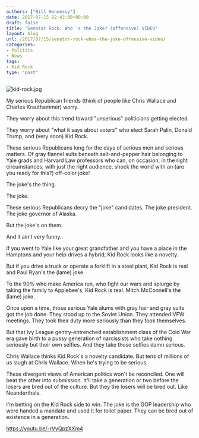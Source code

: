 ```yaml
---
authors: ["Bill Hennessy"]
date: 2017-07-15 22:43:08+00:00
draft: false
title: 'Senator Rock: Who''s the Joke? (offensive) VIDEO'
layout: blog
url: /2017/07/15/senator-rock-whos-the-joke-offensive-video/
categories:
- Politics
- News
tags:
- Kid Rock
type: "post"
---
```


![kid-rock.jpg](https://ludicrite.files.wordpress.com/2017/07/kid-rock.jpg)


My serious Republican friends (think of people like Chris Wallace and Charles Krauthammer) worry.

They worry about this trend toward "unserious" politicians getting elected.

They worry about "what it says about voters" who elect Sarah Palin, Donald Trump, and (very soon) Kid Rock.

These serious Republicans long for the days of serious men and serious matters. Of gray flannel suits beneath salt-and-pepper hair belonging to Yale grads and Harvard Law professors who can, on occasion, in the right circumstances, with just the right audience, shock the world with an (are you ready for this?) off-color joke!

The joke's the thing.

The joke.

These serious Republicans decry the "joke" candidates. The joke president. The joke governor of Alaska.

But the joke's on them.

And it ain't very funny.

If you went to Yale like your great grandfather and you have a place in the Hamptons and your help drives a hybrid, Kid Rock looks like a novelty.

But if you drive a truck or operate a forklift in a steel plant, Kid Rock is real and Paul Ryan's the (lame) joke.

To the 90% who make America run, who fight our wars and splurge by taking the family to Applebee's, Kid Rock is real. Mitch McConnell's the (lame) joke.

Once upon a time, those serious Yale alums with gray hair and gray suits got the job done. They stood up to the Soviet Union. They attended VFW meetings. They took their duty more seriously than they took themselves.

But that Ivy League gentry-entrenched establishment class of the Cold War era gave birth to a pussy generation of narcissists who take nothing seriously but their own selfies. And they take those selfies damn serious.

Chris Wallace thinks Kid Rock's a novelty candidate. But tens of millions of us laugh at Chris Wallace. When he's trying to be serious.

These divergent views of American politics won't be reconciled. One will beat the other into submission. It'll take a generation or two before the losers are bred out of the culture. But they the losers will be bred out. Like Neanderthals.

I'm betting on the Kid Rock side to win. The joke is the GOP leadership who were handed a mandate and used it for toilet paper. They can be bred out of existence in a generation.

https://youtu.be/-rVyQpzXXm4

